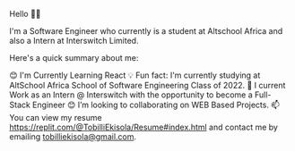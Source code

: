 Hello  👋🏾

I'm a Software Engineer who currently is a student at Altschool Africa and also a Intern at Interswitch Limited. 

Here's a quick summary about me:

😊 I'm Currently Learning React
💡 Fun fact: I'm currently studying at AltSchool Africa School of Software Engineering Class of 2022.
🌱 I current Work as an Intern @ Interswitch with the opportunity to become a Full-Stack Engineer
😊 I’m looking to collaborating on WEB Based Projects.
📫 You can view my resume https://replit.com/@TobilliEkisola/Resume#index.html and contact me by emailing tobilliekisola@gmail.com.
